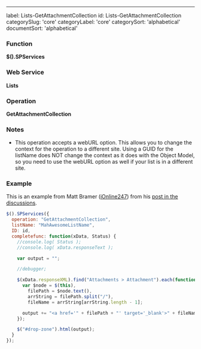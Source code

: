 ---
label: Lists-GetAttachmentCollection
id: Lists-GetAttachmentCollection
categorySlug: 'core'
categoryLabel: 'core'
categorySort: 'alphabetical'
documentSort: 'alphabetical'

### Function

**$().SPServices**

### Web Service

**Lists**

### Operation

**GetAttachmentCollection**

### Notes

* This operation accepts a webURL option. This allows you to change the context for the operation to a different site. Using a GUID for the listName does NOT change the context as it does with the Object Model, so you need to use the webURL option as well if your list is in a different site.

### Example

This is an example from Matt Bramer ([iOnline247](http://www.codeplex.com/site/users/view/iOnline247)) from his [post in the discussions](https://spservices.codeplex.com/discussions/400677).
```javascript
$().SPServices({
  operation: "GetAttachmentCollection",
  listName: "MahAwesomeListName",
  ID: id,
  completefunc: function(xData, Status) {
    //console.log( Status );
    //console.log( xData.responseText );

    var output = "";

    //debugger;

    $(xData.responseXML).find("Attachments > Attachment").each(function(i, el) {
      var $node = $(this),
        filePath = $node.text(),
        arrString = filePath.split("/"),
        fileName = arrString[arrString.length - 1];

      output += "<a href='" + filePath + "' target='_blank'>" + fileName + "</a><br />";
    });

    $("#drop-zone").html(output);
  }
});
```
